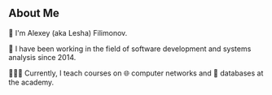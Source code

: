 ## About Me

🖖 I'm Alexey (aka Lesha) Filimonov.

💼 I have been working in the field of software development and systems analysis since 2014.

👨🏻‍🏫 Currently, I teach courses on 🌐 computer networks and 💾 databases at the academy.
